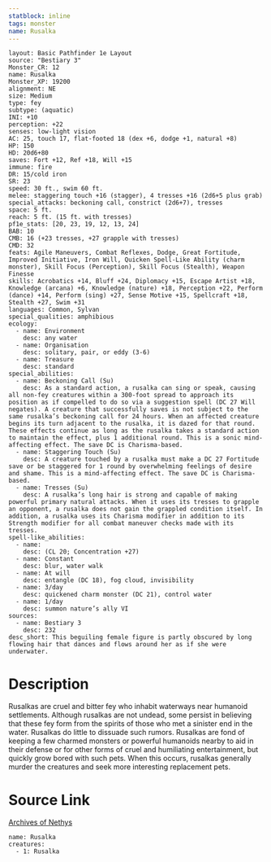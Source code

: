 ```yaml
---
statblock: inline
tags: monster
name: Rusalka
---
```

```statblock
layout: Basic Pathfinder 1e Layout
source: "Bestiary 3"
Monster_CR: 12
name: Rusalka
Monster_XP: 19200
alignment: NE
size: Medium
type: fey
subtype: (aquatic)
INI: +10
perception: +22
senses: low-light vision
AC: 25, touch 17, flat-footed 18 (dex +6, dodge +1, natural +8)
HP: 150
HD: 20d6+80
saves: Fort +12, Ref +18, Will +15
immune: fire
DR: 15/cold iron
SR: 23
speed: 30 ft., swim 60 ft.
melee: staggering touch +16 (stagger), 4 tresses +16 (2d6+5 plus grab)
special_attacks: beckoning call, constrict (2d6+7), tresses
space: 5 ft.
reach: 5 ft. (15 ft. with tresses)
pf1e_stats: [20, 23, 19, 12, 13, 24]
BAB: 10
CMB: 16 (+23 tresses, +27 grapple with tresses)
CMD: 32
feats: Agile Maneuvers, Combat Reflexes, Dodge, Great Fortitude, Improved Initiative, Iron Will, Quicken Spell-Like Ability (charm monster), Skill Focus (Perception), Skill Focus (Stealth), Weapon Finesse
skills: Acrobatics +14, Bluff +24, Diplomacy +15, Escape Artist +18, Knowledge (arcana) +6, Knowledge (nature) +18, Perception +22, Perform (dance) +14, Perform (sing) +27, Sense Motive +15, Spellcraft +18, Stealth +27, Swim +31
languages: Common, Sylvan
special_qualities: amphibious
ecology:
  - name: Environment
    desc: any water
  - name: Organisation
    desc: solitary, pair, or eddy (3-6)
  - name: Treasure
    desc: standard
special_abilities:
  - name: Beckoning Call (Su)
    desc: As a standard action, a rusalka can sing or speak, causing all non-fey creatures within a 300-foot spread to approach its position as if compelled to do so via a suggestion spell (DC 27 Will negates). A creature that successfully saves is not subject to the same rusalka’s beckoning call for 24 hours. When an affected creature begins its turn adjacent to the rusalka, it is dazed for that round. These effects continue as long as the rusalka takes a standard action to maintain the effect, plus 1 additional round. This is a sonic mind-affecting effect. The save DC is Charisma-based.
  - name: Staggering Touch (Su)
    desc: A creature touched by a rusalka must make a DC 27 Fortitude save or be staggered for 1 round by overwhelming feelings of desire and shame. This is a mind-affecting effect. The save DC is Charisma-based.
  - name: Tresses (Su)
    desc: A rusalka’s long hair is strong and capable of making powerful primary natural attacks. When it uses its tresses to grapple an opponent, a rusalka does not gain the grappled condition itself. In addition, a rusalka uses its Charisma modifier in addition to its Strength modifier for all combat maneuver checks made with its tresses.
spell-like_abilities:
  - name:
    desc: (CL 20; Concentration +27)
  - name: Constant
    desc: blur, water walk
  - name: At will
    desc: entangle (DC 18), fog cloud, invisibility
  - name: 3/day
    desc: quickened charm monster (DC 21), control water
  - name: 1/day
    desc: summon nature’s ally VI
sources:
  - name: Bestiary 3
    desc: 232
desc_short: This beguiling female figure is partly obscured by long flowing hair that dances and flows around her as if she were underwater.
```
# Description
Rusalkas are cruel and bitter fey who inhabit waterways near humanoid settlements. Although rusalkas are not undead, some persist in believing that these fey form from the spirits of those who met a sinister end in the water. Rusalkas do little to dissuade such rumors. Rusalkas are fond of keeping a few charmed monsters or powerful humanoids nearby to aid in their defense or for other forms of cruel and humiliating entertainment, but quickly grow bored with such pets. When this occurs, rusalkas generally murder the creatures and seek more interesting replacement pets.
# Source Link
[Archives of Nethys](https://aonprd.com/MonsterDisplay.aspx?ItemName=Rusalka)
```encounter-table
name: Rusalka
creatures:
  - 1: Rusalka
```
